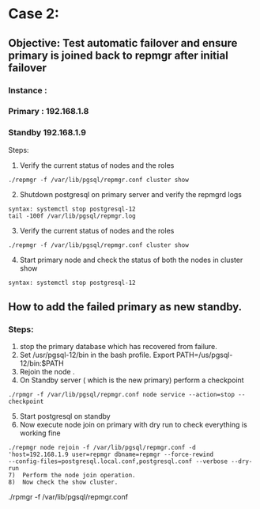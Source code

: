 # Case 2:
## Objective: Test automatic failover and ensure primary is joined back to repmgr after initial failover

### Instance : 
### Primary : 192.168.1.8
### Standby 192.168.1.9

Steps:
1)	Verify the current status of nodes and the roles
```
./repmgr -f /var/lib/pgsql/repmgr.conf cluster show
```
2)	Shutdown postgresql on primary server and verify the repmgrd logs
```
syntax: systemctl stop postgresql-12
tail -100f /var/lib/pgsql/repmgr.log
```
3)	Verify the current status of nodes and the roles
```
./repmgr -f /var/lib/pgsql/repmgr.conf cluster show
```
4)	Start primary node and check the status of both the nodes in cluster show
```
syntax: systemctl stop postgresql-12
```

## How to add the failed primary as new standby.
### Steps: 
1)	stop the primary database which has recovered from failure.
2)	Set /usr/pgsql-12/bin in the bash profile.
Export PATH=/us/pgsql-12/bin:$PATH
3)	Rejoin the node .
4)	On Standby server ( which is the new primary) perform a checkpoint
```
./rpmgr -f /var/lib/pgsql/repmgr.conf node service --action=stop --checkpoint
``` 
5)	Start postgresql on standby
6)	Now execute node join on primary with dry run to check everything is working fine
```
./repmgr node rejoin -f /var/lib/pgsql/repmgr.conf -d 'host=192.168.1.9 user=repmgr dbname=repmgr --force-rewind
--config-files=postgresql.local.conf,postgresql.conf --verbose --dry-run
7)	Perform the node join operation.
8)	Now check the show cluster.
```
./rpmgr -f /var/lib/pgsql/repmgr.conf
```

 
